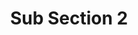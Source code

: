 ---
layout: "redirect"
redirect: "/docs/section-3/subsection-3-2/sub2.html"
title: "Sub Section 2"
weight: 2
---